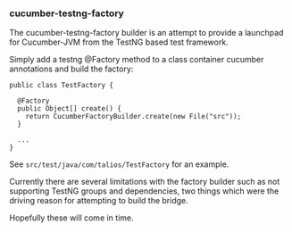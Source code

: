 ### cucumber-testng-factory

The cucumber-testng-factory builder is an attempt to provide a launchpad for Cucumber-JVM from the TestNG based
test framework.

Simply add a testng @Factory method to a class container cucumber annotations and build the factory:

    public class TestFactory {

      @Factory
      public Object[] create() {
        return CucumberFactoryBuilder.create(new File("src"));
      }

      ...
    }

See `src/test/java/com/talios/TestFactory` for an example.

Currently there are several limitations with the factory builder such as not supporting TestNG groups and dependencies,
two things which were the driving reason for attempting to build the bridge.

Hopefully these will come in time.


